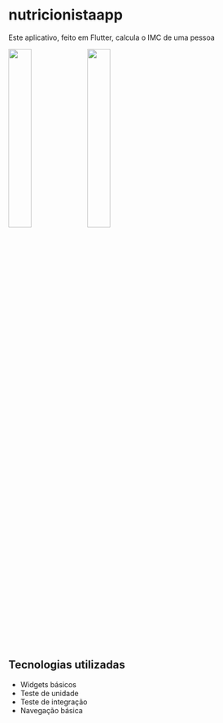 # nutricionistaapp

Este aplicativo, feito em Flutter, calcula o IMC de uma pessoa

<div>
<img src="https://user-images.githubusercontent.com/103319187/185962827-f6a132b4-cbe4-4d47-8b04-81cf7efc0ad2.jpg" width="30%" />

<img src="https://user-images.githubusercontent.com/103319187/185962849-caed0ee6-13a1-4bfa-8f75-672d5b79443e.jpg" width="30%" />


</div>

## Tecnologias utilizadas

- Widgets básicos
- Teste de unidade
- Teste de integração
- Navegação básica
